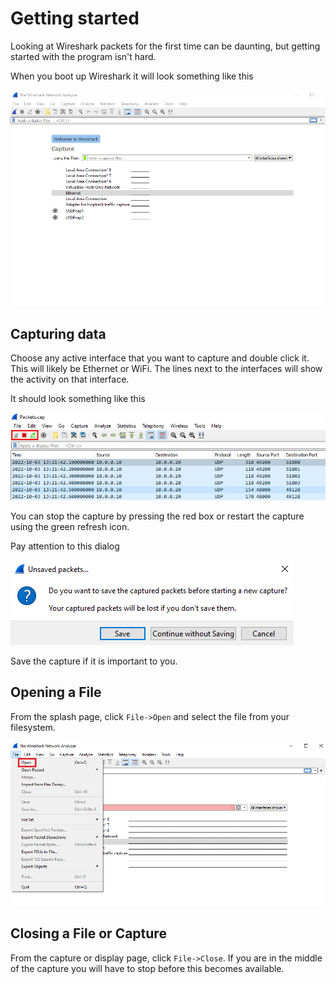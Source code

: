 # Getting started

Looking at Wireshark packets for the first time can be daunting, but getting started with the program isn't hard.


When you boot up Wireshark it will look something like this

![alt text](https://github.com/paramedicjack/Wireshark-for-Software-Engineers/blob/main/Getting%20Started/photos/gettingstarted1.PNG?raw=true)

## Capturing data

Choose any active interface that you want to capture and double click it. This will likely be Ethernet or WiFi. The lines next to the interfaces will show the activity on that interface.

It should look something like this

![alt text](https://github.com/paramedicjack/Wireshark-for-Software-Engineers/blob/main/Getting%20Started/photos/gettingstarted3.PNG?raw=true)

You can stop the capture by pressing the red box or restart the capture using the green refresh icon.

Pay attention to this dialog

![alt text](https://github.com/paramedicjack/Wireshark-for-Software-Engineers/blob/main/Getting%20Started/photos/gettingstarted4.PNG?raw=true)

Save the capture if it is important to you.

## Opening a File

From the splash page, click `File->Open` and select the file from your filesystem.

![alt text](https://github.com/paramedicjack/Wireshark-for-Software-Engineers/blob/main/Getting%20Started/photos/gettingstarted2.png?raw=true)

## Closing a File or Capture

From the capture or display page, click `File->Close`. If you are in the middle of the capture you will have to stop before this becomes available.
